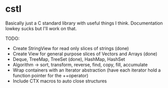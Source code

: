 # cstl

Basically just a C standard library with useful things I think. Documentation lowkey sucks but I'll work on that.

TODO:
- Create StringView for read only slices of strings (done)
- Create View for general purpose slices of Vectors and Arrays (done)
- Deque, TreeMap, TreeSet (done), HashMap, HashSet
- Algorithm -> sort, transform, reverse, find, copy, fill, accumulate
- Wrap containers with an Iterator abstraction (have each iterator hold a function pointer for the ++operator)
- Include CTX macros to auto close structures
